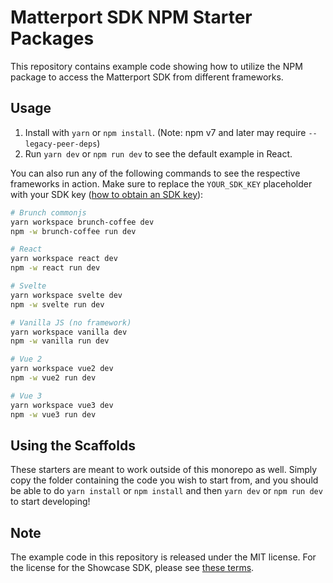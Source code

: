 # Matterport SDK NPM Starter Packages

This repository contains example code showing how to utilize the NPM package to access the Matterport SDK from different frameworks.

## Usage

1. Install with `yarn` or `npm install`. (Note: npm v7 and later may require `--legacy-peer-deps`)
1. Run `yarn dev` or `npm run dev` to see the default example in React.

You can also run any of the following commands to see the respective frameworks in action. Make sure to replace the `YOUR_SDK_KEY` placeholder with your SDK key ([how to obtain an SDK key](https://matterport.github.io/showcase-sdk/sdk_home.html#how-do-i-obtain-an-sdk-key)):

```sh
# Brunch commonjs
yarn workspace brunch-coffee dev
npm -w brunch-coffee run dev

# React
yarn workspace react dev
npm -w react run dev

# Svelte
yarn workspace svelte dev
npm -w svelte run dev

# Vanilla JS (no framework)
yarn workspace vanilla dev
npm -w vanilla run dev

# Vue 2
yarn workspace vue2 dev
npm -w vue2 run dev

# Vue 3
yarn workspace vue3 dev
npm -w vue3 run dev
```

## Using the Scaffolds

These starters are meant to work outside of this monorepo as well. Simply copy the folder containing the code you wish to start from, and you should be able to do `yarn install` or `npm install` and then `yarn dev` or `npm run dev` to start developing!

## Note

The example code in this repository is released under the MIT license. For the license for the Showcase SDK, please see [these terms](https://matterport.com/legal/platform-subscription-agreement).
